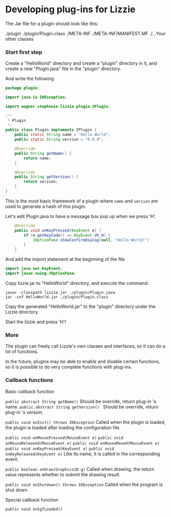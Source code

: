 # Developing plug-ins for Lizzie


The Jar file for a plugin should look like this:

./plugin
./plugin/Plugin.class
./META-INF
./META-INF/MANIFEST.MF
./...Your other classes

### Start first step

Create a "HelloWorld" directory and create a "plugin" directory in it, and create a new "Plugin.java" file in the "plugin" directory.

And write the following

```java
package plugin;

import java.io.IOException;

import wagner.stephanie.lizzie.plugin.IPlugin;

/**
 * Plugin
 */
public class Plugin implements IPlugin {
    public static String name = "Hello World";
    public static String version = "0.0.0";

    @Override
    public String getName() {
        return name;
    }

    @Override
    public String getVersion() {
        return version;
    }
}
```

This is the most basic framework of a plugin where ``` name ``` and ``` version ``` are used to generate a hash of this plugin.

Let's edit Plugin.java to have a message box pop up when we press 'H'.

```java
    @Override
    public void onKeyPressed(KeyEvent e) {
        if (e.getKeyCode() == KeyEvent.VK_H) {
            JOptionPane.showConfirmDialog(null, "Hello World!")
        }
    }
```

And add the import statement at the beginning of the file

```java
import java.swt.KeyEvent;
import javax.swing.JOptionPane;
```

Copy lizzie.jar to "HelloWorld" directory, and execute the command:

```
javac -classpath lizzie.jar ./plugin/Plugin.java
jar -cvf HelloWorld.jar ./plugin/Plugin.class
```

Copy the generated "HelloWorld.jar" to the "plugin" directory under the Lizzie directory.

Start the lizzie and press 'H'!

### More

The plugin can freely call Lizzie's own classes and interfaces, so it can do a lot of functions.

In the future, plugins may be able to enable and disable certain functions, so it is possible to do very complete functions with plug-ins.

### Callback functions

Basic callback function

``` public abstract String getName() ``` Should be override, return plug-in 's name.
``` public abstract String getVersion()  ``` Should be override, return plug-in 's versoin.

``` public void onInit() throws IOException ``` Called when the plugin is loaded, the plugin is loaded after loading the configuration file.

``` public void onMousePressed(MouseEvent e) ```
``` public void onMouseReleased(MouseEvent e) ```
``` public void onMouseMoved(MouseEvent e) ```
``` public void onKeyPressed(KeyEvent e) ```
``` public void onKeyReleased(KeyEvent e) ``` Like its name, it is called in the corresponding event.

``` public boolean onDraw(Graphics2D g) ``` Called when drawing, the return value represents whether to submit the drawing result.

``` public void onShutdown() throws IOException ``` Called when the program is shut down.


Special callback function

``` public void onSgfLoaded() ```
